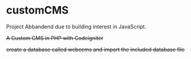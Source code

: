 
# customCMS

Project Abbandend due to building interest in JavaScript.

~~A Custom CMS in PHP with Codeigniter~~

~~create a database called webecms and import the included database file~~